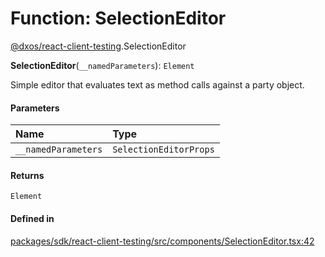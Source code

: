 # Function: SelectionEditor

[@dxos/react-client-testing](../modules/dxos_react_client_testing.md).SelectionEditor

**SelectionEditor**(`__namedParameters`): `Element`

Simple editor that evaluates text as method calls against a party object.

#### Parameters

| Name | Type |
| :------ | :------ |
| `__namedParameters` | `SelectionEditorProps` |

#### Returns

`Element`

#### Defined in

[packages/sdk/react-client-testing/src/components/SelectionEditor.tsx:42](https://github.com/dxos/dxos/blob/main/packages/sdk/react-client-testing/src/components/SelectionEditor.tsx#L42)
